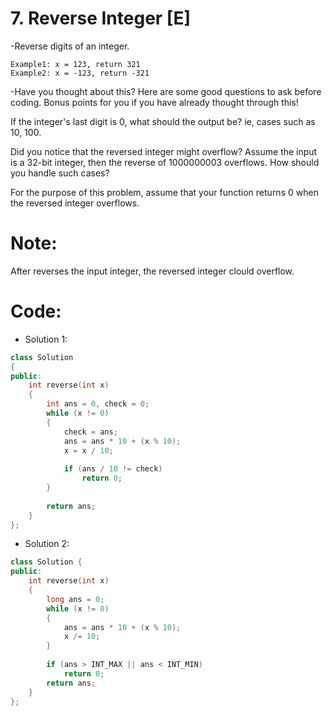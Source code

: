 # 7. Reverse Integer [E]
-Reverse digits of an integer.
```
Example1: x = 123, return 321
Example2: x = -123, return -321
```
-Have you thought about this?
Here are some good questions to ask before coding. Bonus points for you if you have already thought through this!

If the integer's last digit is 0, what should the output be? ie, cases such as 10, 100.

Did you notice that the reversed integer might overflow? Assume the input is a 32-bit integer, then the reverse of 1000000003 overflows. How should you handle such cases?

For the purpose of this problem, assume that your function returns 0 when the reversed integer overflows.


# Note:
After reverses the input integer, the reversed integer clould overflow.

# Code:
- Solution 1:
```c++
class Solution 
{
public:
    int reverse(int x) 
    {
        int ans = 0, check = 0;
        while (x != 0)
        {
            check = ans;
            ans = ans * 10 + (x % 10);
            x = x / 10;
            
            if (ans / 10 != check)  
                return 0;
        }
        
        return ans;
    }
};
```

- Solution 2:
```c++
class Solution {
public:
    int reverse(int x) 
    {
        long ans = 0;
        while (x != 0)
        {
            ans = ans * 10 + (x % 10);
            x /= 10;
        }
        
        if (ans > INT_MAX || ans < INT_MIN)
            return 0;
        return ans;
    }
};
```
